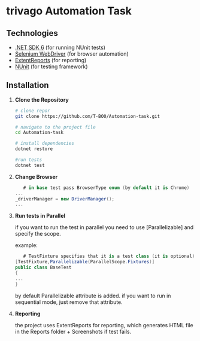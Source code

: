 # trivago Automation Task
## Technologies 

- [.NET SDK 6](https://dotnet.microsoft.com/download) (for running NUnit tests)
- [Selenium WebDriver](https://www.selenium.dev/downloads/) (for browser automation)
- [ExtentReports](https://www.extentreports.com/) (for reporting)
- [NUnit](https://nunit.org/) (for testing framework)

## Installation

1. **Clone the Repository**

   ```bash
   # clone repor
   git clone https://github.com/T-BO0/Automation-task.git

   # navigate to the project file
   cd Automation-task

   # install dependencies
   dotnet restore

   #run tests
   dotnet test
   ```
2. **Change Browser**
   ```C#
      # in base test pass BrowserType enum (by default it is Chrome)
   ...
   _driverManager = new DriverManager();
   ...
   ```
3. **Run tests in Parallel**
   
   if you want to run the test in parallel you need to use [Parallelizable] and specify the scope. 

   example:
   ```C#
      # TestFixture specifies that it is a test class (it is optional)
   [TestFixture,Parallelizable(ParallelScope.Fixtures)]
   public class BaseTest
   {
   ...
   }
   ```
   by default Parallelizable attribute is added. if you want to run in sequential mode, just remove that attribute.
4. **Reporting**

   the project uses ExtentReports for reporting, which generates HTML file in the Reports folder + Screenshots if test fails.
